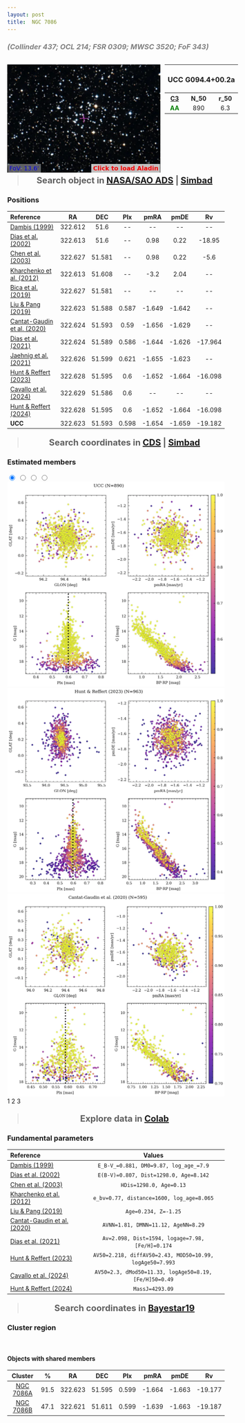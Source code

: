 ```yaml
---
layout: post
title:  NGC 7086
---
```

<h3><span style="color: #808080;"><i>(Collinder 437; OCL 214; FSR 0309; MWSC 3520; FoF 343)</i></span></h3><div style="display: flex; justify-content: space-between; width:720px;height:250px">
<div style="text-align: center;">

<!-- Static image + data attributes for FOV and target -->
<img id="aladin_img"
     data-umami-event="aladin_load"
     src="https://raw.githubusercontent.com/ucc23/Q2P/main/plots/aladin/ngc7086.webp"
     alt="Click to load Aladin Lite" 
     style="width:355px;height:250px; cursor: pointer;"
     data-fov="0.21" 
     data-target="322.623 51.593"/>
<!-- Div to contain Aladin Lite viewer -->
<div id="aladin-lite-div" style="width:355px;height:250px;display:none;"></div>
<!-- Aladin Lite script (will be loaded after the image is clicked) -->
<script src="{{ site.baseurl }}/scripts/aladin_load.js"></script>

</div>
<!-- Left block -->

<table style="width:355px;height:250px;">
  <!-- Row 1 (title) -->
  <tr>
    <td colspan="5"><h3>UCC G094.4+00.2a</h3></td>
  </tr>
  <!-- Row 2 -->
  <tr>
    <th style="text-align: center;"><a href="https://ucc.ar/faq#what-is-the-c3-parameter" title="Combined class">C3</a></th>
    <th style="text-align: center;"><div title="Stars with membership probability >50%">N_50</div></th>
    <th style="text-align: center;"><div title="Radius that contains half the members [arcmin]">r_50</div></th>
  </tr>
  <!-- Row 3 -->
  <tr>
    <td style="text-align: center;"><span style="color: green; font-weight: bold;">A</span><span style="color: green; font-weight: bold;">A</span></td>
    <td style="text-align: center;">890</td>
    <td style="text-align: center;">6.3</td>
  </tr>
</table>
</div>

> <p style="text-align:center; font-weight: bold; font-size:20px">Search object in <a data-umami-event="nasa_search" href="https://ui.adsabs.harvard.edu/search/q=%20collection%3Aastronomy%20body%3A%22NGC%207086%22&sort=date%20desc%2C%20bibcode%20desc&p_=0" target="_blank">NASA/SAO ADS</a> | <a data-umami-event="simbad_search" href="https://simbad.cds.unistra.fr/simbad/sim-id-refs?Ident=ngc7086" target="_blank">Simbad</a></p>


### Positions

| Reference    | RA    | DEC   | Plx  | pmRA  | pmDE   |  Rv  |
| :---         | :---: | :---: | :---: | :---: | :---: | :---: |
|[Dambis (1999)](https://ui.adsabs.harvard.edu/abs/1999AstL...25....7D) | 322.612 | 51.6 | -- | -- | -- | -- |
|[Dias et al. (2002)](https://ui.adsabs.harvard.edu/abs/2002A%26A...389..871D) | 322.613 | 51.6 | -- | 0.98 | 0.22 | -18.95 |
|[Chen et al. (2003)](https://ui.adsabs.harvard.edu/abs/2003AJ....125.1397C) | 322.627 | 51.581 | -- | 0.98 | 0.22 | -5.6 |
|[Kharchenko et al. (2012)](https://ui.adsabs.harvard.edu/abs/2012A%26A...543A.156K) | 322.613 | 51.608 | -- | -3.2 | 2.04 | -- |
|[Bica et al. (2019)](https://ui.adsabs.harvard.edu/abs/2019AJ....157...12B) | 322.627 | 51.581 | -- | -- | -- | -- |
|[Liu & Pang (2019)](https://ui.adsabs.harvard.edu/abs/2019ApJS..245...32L) | 322.623 | 51.588 | 0.587 | -1.649 | -1.642 | -- |
|[Cantat-Gaudin et al. (2020)](https://ui.adsabs.harvard.edu/abs/2020A%26A...640A...1C) | 322.624 | 51.593 | 0.59 | -1.656 | -1.629 | -- |
|[Dias et al. (2021)](https://ui.adsabs.harvard.edu/abs/2021MNRAS.504..356D) | 322.624 | 51.589 | 0.586 | -1.644 | -1.626 | -17.964 |
|[Jaehnig et al. (2021)](https://ui.adsabs.harvard.edu/abs/2021ApJ...923..129J) | 322.626 | 51.599 | 0.621 | -1.655 | -1.623 | -- |
|[Hunt & Reffert (2023)](https://ui.adsabs.harvard.edu/abs/2023A%26A...673A.114H) | 322.628 | 51.595 | 0.6 | -1.652 | -1.664 | -16.098 |
|[Cavallo et al. (2024)](https://ui.adsabs.harvard.edu/abs/2024AJ....167...12C) | 322.629 | 51.586 | 0.6 | -- | -- | -- |
|[Hunt & Reffert (2024)](https://ui.adsabs.harvard.edu/abs/2024A%26A...686A..42H) | 322.628 | 51.595 | 0.6 | -1.652 | -1.664 | -16.098 |
| **UCC** |322.623 | 51.593 | 0.598 | -1.654 | -1.659 | -19.182 |

> <p style="text-align:center; font-weight: bold; font-size:20px">Search coordinates in <a data-umami-event="cds_coord_search" href="https://cdsportal.u-strasbg.fr/?target=322.623,+51.593" target="_blank">CDS</a> | <a data-umami-event="simbad_coord_search" href="https://simbad.cds.unistra.fr/mobile/object_list.html?coord=322.623%2051.593&output=json&radius=5&userEntry=ngc7086" target="_blank">Simbad</a></p>

### Estimated members

<div class="carousel">
<input type="radio" name="radio-btn" id="slide1" checked>
<input type="radio" name="radio-btn" id="slide1">
<input type="radio" name="radio-btn" id="slide2">
<input type="radio" name="radio-btn" id="slide3">
<div class="slides">
<div class="slide">
<a href="https://raw.githubusercontent.com/ucc23/Q2P/main/plots/UCC/ngc7086.webp" target="_blank">
<img src="https://raw.githubusercontent.com/ucc23/Q2P/main/plots/UCC/ngc7086.webp" alt="NGC 7086 UCC">
</a>
</div>
<div class="slide">
<a href="https://raw.githubusercontent.com/ucc23/Q2P/main/plots/HUNT23/ngc7086.webp" target="_blank">
<img src="https://raw.githubusercontent.com/ucc23/Q2P/main/plots/HUNT23/ngc7086.webp" alt="NGC 7086 HUNT23">
</a>
</div>
<div class="slide">
<a href="https://raw.githubusercontent.com/ucc23/Q2P/main/plots/CANTAT20/ngc7086.webp" target="_blank">
<img src="https://raw.githubusercontent.com/ucc23/Q2P/main/plots/CANTAT20/ngc7086.webp" alt="NGC 7086 CANTAT20">
</a>
</div>
</div>
<div class="indicators">
<label for="slide1">1</label>
<label for="slide2">2</label>
<label for="slide3">3</label>
</div>
</div>


> <p style="text-align:center; font-weight: bold; font-size:20px">Explore data in <a data-umami-event="colab" href="https://colab.research.google.com/github/ucc23/ucc/blob/main/assets/notebook.ipynb" target="_blank">Colab</a></p>


### Fundamental parameters

| Reference |  Values |
| :---      |  :---:  |
| [Dambis (1999)](https://ui.adsabs.harvard.edu/abs/1999AstL...25....7D) | `E_B-V_=0.881, DM0=9.87, log_age_=7.9` |
| [Dias et al. (2002)](https://ui.adsabs.harvard.edu/abs/2002A%26A...389..871D) | `E(B-V)=0.807, Dist=1298.0, Age=8.142` |
| [Chen et al. (2003)](https://ui.adsabs.harvard.edu/abs/2003AJ....125.1397C) | `HDis=1298.0, Age=0.13` |
| [Kharchenko et al. (2012)](https://ui.adsabs.harvard.edu/abs/2012A%26A...543A.156K) | `e_bv=0.77, distance=1600, log_age=8.065` |
| [Liu & Pang (2019)](https://ui.adsabs.harvard.edu/abs/2019ApJS..245...32L) | `Age=0.234, Z=-1.25` |
| [Cantat-Gaudin et al. (2020)](https://ui.adsabs.harvard.edu/abs/2020A%26A...640A...1C) | `AVNN=1.81, DMNN=11.12, AgeNN=8.29` |
| [Dias et al. (2021)](https://ui.adsabs.harvard.edu/abs/2021MNRAS.504..356D) | `Av=2.098, Dist=1594, logage=7.98, [Fe/H]=0.174` |
| [Hunt & Reffert (2023)](https://ui.adsabs.harvard.edu/abs/2023A%26A...673A.114H) | `AV50=2.218, diffAV50=2.43, MOD50=10.99, logAge50=7.993` |
| [Cavallo et al. (2024)](https://ui.adsabs.harvard.edu/abs/2024AJ....167...12C) | `AV50=2.3, dMod50=11.33, logAge50=8.19, [Fe/H]50=0.49` |
| [Hunt & Reffert (2024)](https://ui.adsabs.harvard.edu/abs/2024A%26A...686A..42H) | `MassJ=4293.09` |

> <p style="text-align:center; font-weight: bold; font-size:20px">Search coordinates in <a data-umami-event="bayestar" href="http://argonaut.skymaps.info/query?lon=94.408%20&lat=0.209&coordsys=gal&mapname=bayestar2019" target="_blank">Bayestar19</a></p>


### Cluster region

<html lang="en">
  <body>
    <center>
    <div id="plot-params"
         data-oc-name="ngc7086"
         data-ra-center="322.62"
         data-dec-center="51.59"
         data-rad-deg="6.3"
         data-plx="0.598">
    </div>
    <div id="plot-container">
        <div id="plot"></div>
    </div>
    <script defer type="module" src="{{ site.baseurl }}/scripts/radec_scatter.js"></script>
    </center>
  </body>
</html>
<br>


#### Objects with shared members

| Cluster | <span title="Percentage of members that this OC shares with the ones listed">%</span>   | RA   | DEC   | Plx   | pmRA  | pmDE  | Rv    |
| :---:   | :-: |:---: | :---: | :---: | :---: | :---: | :---: |
|[NGC 7086A](/_clusters/ngc7086a/)| 91.5 | 322.623 | 51.595 | 0.599 | -1.664 | -1.663 | -19.177 |
|[NGC 7086B](/_clusters/ngc7086b/)| 47.1 | 322.621 | 51.611 | 0.599 | -1.639 | -1.663 | -19.187 |